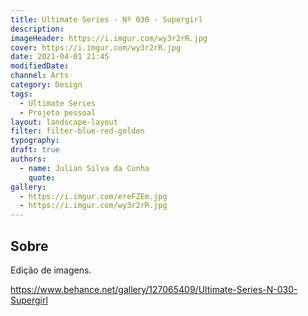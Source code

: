 ```yaml
---
title: Ultimate Series - Nº 030 - Supergirl
description:
imageHeader: https://i.imgur.com/wy3r2rR.jpg
cover: https://i.imgur.com/wy3r2rR.jpg
date: 2021-04-01 21:45
modifiedDate:
channel: Arts
category: Design
tags:
  - Ultimate Series
  - Projeto pessoal
layout: landscape-layout
filter: filter-blue-red-golden
typography:
draft: true
authors:
  - name: Julian Silva da Cunha
    quote:
gallery:
  - https://i.imgur.com/ereFZEm.jpg
  - https://i.imgur.com/wy3r2rR.jpg
---
```


## Sobre

Edição de imagens.

https://www.behance.net/gallery/127065409/Ultimate-Series-N-030-Supergirl
